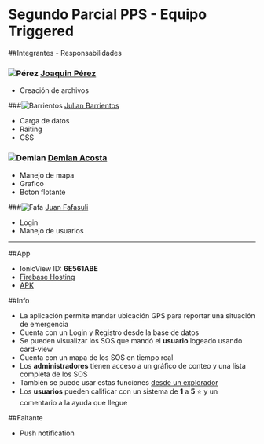 # Segundo Parcial PPS - Equipo Triggered
##Integrantes - Responsabilidades

### ![Pérez](https://avatars2.githubusercontent.com/u/13757988?v=3&s=50) [Joaquin Pérez](https://github.com/PerezJoaquin)
* Creación de archivos

###![Barrientos](https://avatars0.githubusercontent.com/u/14083305?v=3&s=50) [Julian Barrientos](https://github.com/JulBarrientos)
* Carga de datos
* Raiting
* CSS

### ![Demian](https://avatars0.githubusercontent.com/u/21180289?v=3&s=50) [Demian Acosta](https://github.com/AcostaDemian)
* Manejo de mapa
* Grafico
* Boton flotante

###![Fafa](https://avatars1.githubusercontent.com/u/15014117?v=3&s=50) [Juan Fafasuli](https://github.com/JuanMaBF)
* Login
* Manejo de usuarios

----
##App
* IonicView ID: **6E561ABE**
* [Firebase Hosting](https://triggered-4e761.firebaseapp.com)
* [APK](http://www.homerswebpage.com/)


##Info
* La aplicación permite mandar ubicación GPS para reportar una situación de emergencia
* Cuenta con un Login y Registro desde la base de datos
* Se pueden visualizar los SOS que mandó el **usuario** logeado usando card-view
* Cuenta con un mapa de los SOS en tiempo real
* Los **administradores** tienen acceso a un gráfico de conteo y una lista completa de los SOS
* También se puede usar estas funciones [desde un explorador](https://triggered-4e761.firebaseapp.com)
* Los **usuarios** pueden calificar con un sistema de **1** a **5** :star: y un comentario a la ayuda que llegue

##Faltante
* Push notification

